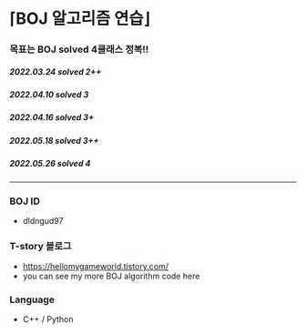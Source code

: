 ⌈BOJ 알고리즘 연습⌋
=============
### 목표는 BOJ solved 4클래스 정복!!
##### 2022.03.24 solved 2++
##### 2022.04.10 solved 3
##### 2022.04.16 solved 3+
##### 2022.05.18 solved 3++
##### 2022.05.26 solved 4
* * *

### BOJ ID
- dldngud97
### T-story 블로그
- https://hellomygameworld.tistory.com/
- you can see my more BOJ algorithm code here
### Language
- C++ / Python
